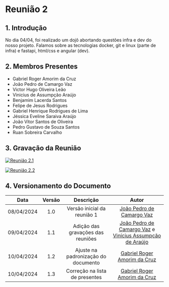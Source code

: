 # Reunião 2

## 1. Introdução
  No dia 04/04, foi realizado um dojô abortando questões infra e dev do nosso projeto. Falamos sobre as tecnologias docker, git e linux (parte de infra) e fastapi, html/css e angular (dev).

## 2. Membros Presentes
  - Gabriel Roger Amorim da Cruz
  - João Pedro de Camargo Vaz
  - Victor Hugo Oliveira Leão
  - Vinicius de Assumpção Araújo
  - Benjamim Lacerda Santos
  - Felipe de Jesus Rodrigues
  - Gabriel Henrique Rodrigues de Lima
  - Jéssica Eveline Saraiva Araújo
  - João Vitor Santos de Oliveira
  - Pedro Gustavo de Souza Santos
  - Ruan Sobreira Carvalho

## 3. Gravação da Reunião

[![Reunião 2.1](https://img.youtube.com/vi/soGV7i6mD1U/0.jpg)](https://www.youtube.com/watch?v=soGV7i6mD1U)

[![Reunião 2.2](https://img.youtube.com/vi/rWX1IPWtppw/0.jpg)](https://www.youtube.com/watch?v=rWX1IPWtppw)

## 4. Versionamento do Documento

| Data | Versão | Descrição | Autor |
| :-----: | :-------------: | :---------------: | :-: |
| 08/04/2024 | 1.0 | Versão inicial da reunião 1 | [João Pedro de Camargo Vaz](github.com/JoaoPedro0803) |
| 09/04/2024 | 1.1 | Adição das gravações das reuniões| [João Pedro de Camargo Vaz](github.com/JoaoPedro0803) e [Vinícius Assumpção de Araújo](github.com/viniman27) |
| 10/04/2024 | 1.2 | Ajuste na padronização do documento | [Gabriel Roger Amorim da Cruz](https://github.com/GabrielRoger07) |
| 10/04/2024 | 1.3 | Correção na lista de presentes | [Gabriel Roger Amorim da Cruz](https://github.com/GabrielRoger07) |
